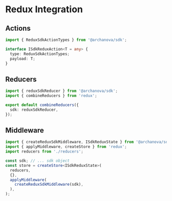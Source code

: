 # Redux Integration

## Actions
```typescript
import { ReduxSdkActionTypes } from '@archanova/sdk';

interface ISdkReduxAction<T = any> {
  type: ReduxSdkActionTypes;
  payload: T;
}
```

## Reducers

```typescript
import { reduxSdkReducer } from '@archanova/sdk';
import { combineReducers } from 'redux';

export default combineReducers({
  sdk: reduxSdkReducer,
});
```

## Middleware

```typescript
import { createReduxSdkMiddleware, ISdkReduxState } from '@archanova/sdk';
import { applyMiddleware, createStore } from 'redux';
import reducers from './reducers';

const sdk; // ... sdk object
const store = createStore<ISdkReduxState>(
  reducers,
  {},
  applyMiddleware(
    createReduxSdkMiddleware(sdk),
  ),
);
```

